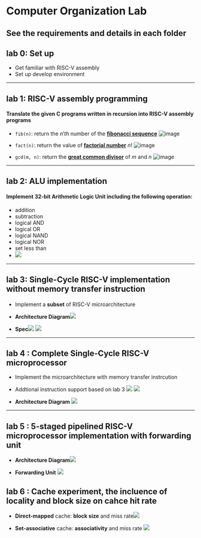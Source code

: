 # Computer Organization Lab
## See the requirements and details in each folder
## lab 0: Set up
* Get familiar with RISC-V assembly
* Set up develop environment
---
## lab 1: RISC-V assembly programming
#### Translate the given C programs written in recursion into RISC-V assembly programs 
* ```fib(n)```: return the $n 'th$ number of the [**fibonacci sequence**](https://en.wikipedia.org/wiki/Fibonacci_number)
![image](https://user-images.githubusercontent.com/54396044/158107247-a35ee0ab-1515-4540-b963-b022e30c0181.png)

* ```fact(n)```: return the value of [**factorial number**](https://en.wikipedia.org/wiki/Factorial) $n!$
![image](https://user-images.githubusercontent.com/54396044/158107971-4334bf22-7c9e-47f8-b0fd-1aa686502499.png)

* ```gcd(m, n)```: return the [**great common divisor**](https://en.wikipedia.org/wiki/Greatest_common_divisor) of $m$ and $n$
![image](https://user-images.githubusercontent.com/54396044/158107363-ae5a4e9d-712f-41d8-9512-eb137554ede5.png)
---
## lab 2: ALU implementation
#### Implement 32-bit Arithmetic Logic Unit including the following operation:
* addition
* subtraction
* logical AND
* logical OR
* logical NAND
* logical NOR
* set less than
* ![](https://i.imgur.com/60YOUNH.png)
---
## lab 3: Single-Cycle RISC-V  implementation without memory transfer instruction
#### 
* Implement a **subset** of RISC-V microarchitecture
* **Architecture Diagram**![](https://i.imgur.com/pudyg6T.png)

* **Spec**![](https://i.imgur.com/P54brKg.png)
![](https://i.imgur.com/iw5mCWh.png)
---

## lab 4 : Complete Single-Cycle RISC-V microprocessor
* Implement the microarchitecture with memory transfer instrcution
* Addtional instruction support based on lab 3
![](https://i.imgur.com/jQgFd9X.png)
![](https://i.imgur.com/vYgqPLa.png)

* **Architecture Diagram** ![](https://i.imgur.com/Bwei3lq.png)
---

## lab 5 : 5-staged pipelined RISC-V microprocessor implementation with forwarding unit 
* **Architecture Diagram**![](https://i.imgur.com/y4kz4HR.png)

* **Forwarding Unit** ![](https://i.imgur.com/QNanHgY.png)

## lab 6 : Cache experiment, the incluence of locality and block size on cahce hit rate
* **Direct-mapped** cache: **block size** and miss rate![](https://i.imgur.com/52wOyqH.png)

* **Set-associative** cache: **associativity** and miss rate ![](https://i.imgur.com/Bsp7JX5.png)
